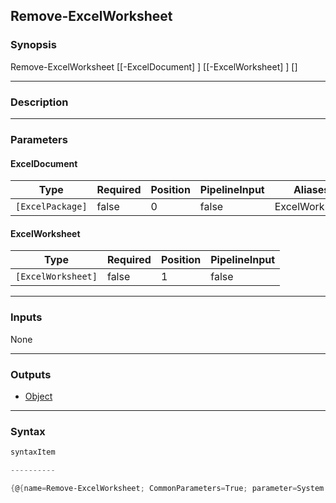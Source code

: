 Remove-ExcelWorksheet
---------------------

### Synopsis

Remove-ExcelWorksheet [[-ExcelDocument] <ExcelPackage>] [[-ExcelWorksheet] <ExcelWorksheet>] [<CommonParameters>]

---

### Description

---

### Parameters
#### **ExcelDocument**

|Type            |Required|Position|PipelineInput|Aliases      |
|----------------|--------|--------|-------------|-------------|
|`[ExcelPackage]`|false   |0       |false        |ExcelWorkbook|

#### **ExcelWorksheet**

|Type              |Required|Position|PipelineInput|
|------------------|--------|--------|-------------|
|`[ExcelWorksheet]`|false   |1       |false        |

---

### Inputs
None

---

### Outputs
* [Object](https://learn.microsoft.com/en-us/dotnet/api/System.Object)

---

### Syntax
```PowerShell
syntaxItem
```
```PowerShell
----------
```
```PowerShell
{@{name=Remove-ExcelWorksheet; CommonParameters=True; parameter=System.Object[]}}
```
